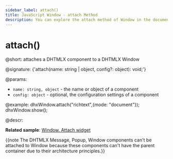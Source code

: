 ```yaml
---
sidebar_label: attach()
title: JavaScript Window - attach Method 
description: You can explore the attach method of Window in the documentation of the DHTMLX JavaScript UI library. Browse developer guides and API reference, try out code examples and live demos, and download a free 30-day evaluation version of DHTMLX Suite.
---
```


# attach()

@short: attaches a DHTMLX component to a DHTMLX Window

@signature: {'attach(name: string | object, config?: object): void;'}

@params:
- `name: string, object` -	the name or object of a component
- `config: object` - optional, the configuration settings of a component

@example:
dhxWindow.attach("richtext",{mode: "document"});
dhxWindow.show();

@descr:

**Related sample**: [Window. Attach widget](https://snippet.dhtmlx.com/t9ncuuou)

{{note The DHTMLX Message, Popup, Window components can't be attached to Window because these components can't have the parent container due to their architecture principles.}}

[comment]: # (@related: window/how_to_start.md window/usage.md#attaching-dhtmlx-components)
